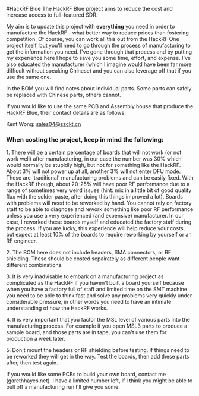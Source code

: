 #HackRF Blue
The HackRF Blue project aims to reduce the cost and increase access to full-featured SDR.

My aim is to update this project with <b>everything</b> you need in order to manufacture the HackRF - what better way to reduce prices than fostering competition. Of course, you can work all this out from the HackRF One project itself, but you'll need to go through the process of manufacturing to get the information you need. I've gone through that process and by putting my experience here I hope to save you some time, effort, and expense. I've also educated the manufacturer (which I imagine would have been far more difficult without speaking Chinese) and you can also leverage off that if you use the same one.

In the BOM you will find notes about individual parts. Some parts can safely be replaced with Chinese parts, others cannot. 

If you would like to use the same PCB and Assembly house that produce the HackRF Blue, their contact details are as follows:

Kent Wong: sales04@szckt.cn

<h3>When costing the project, keep in mind the following:</h3>
<p>1. There will be a certain percentage of boards that will not work (or not work well) after manufacturing, in our case the number was 30% which would normally be stupidly high, but not for something like the HackRF. About 3% will not power up at all, another 3% will not enter DFU mode. These are 'traditional' manufacturing problems and can be easily fixed. With the HackRF though, about 20-25% will have poor RF performance due to a range of sometimes very weird issues (hint: mix in a little bit of good quality flux with the solder paste, after doing this things improved a lot). Boards with problems will need to be reworked by hand. You cannot rely on factory staff to be able to diagnose and rework something like poor RF performance unless you use a very experienced (and expensive) manufacturer. In our case, I reworked these boards myself and educated the factory staff during the process. If you are lucky, this experience will help reduce your costs, but expect at least 10% of the boards to require reworking by yourself or an RF engineer.</p>
<p>2. The BOM here does not include headers, SMA connectors, or RF shielding. These should be costed sepairately as different people want different combinations.</p>
<p>3. It is very inadvisable to embark on a manufacturing project as complicated as the HackRF if you haven't built a board yourself because when you have a factory full of staff and limited time on the SMT machine you need to be able to think fast and solve any problems very quickly under considerable pressure, in other words you need to have an intimate understanding of how the HackRF works.</p>
<p>4. It is very important that you factor the MSL level of various parts into the manufacturing process. For example if you open MSL3 parts to produce a sample board, and those parts are in tape, you can't use them for production a week later.</p>
<p>5. Don't mount the headers or RF shielding before testing. If things need to be reworked they will get in the way. Test the boards, then add these parts after, then test again.</p>

If you would like some PCBs to build your own board, contact me (garethhayes.net). I have a limited number left, if I think you might be able to pull off a manufacturing run I'll give you some.
